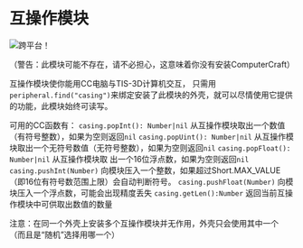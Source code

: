 # 互操作模块
![跨平台！](item:tisstring:interop_module)

（警告：此模块可能不存在，请不必担心，这意味着你没有安装ComputerCraft）

互操作模块使你能用CC电脑与TIS-3D计算机交互， 只需用`peripheral.find("casing")`来绑定安装了此模块的外壳，就可以尽情使用它提供的功能，此模块始终可读写。

可用的CC函数有：
`casing.popInt(): Number|nil`
从互操作模块取出一个数值（有符号整数），如果为空则返回`nil`
`casing.popUint(): Number|nil`
从互操作模块取出一个无符号数值（无符号整数），如果为空则返回`nil`
`casing.popFloat(): Number|nil`
从互操作模块取 出一个16位浮点数，如果为空则返回`nil`
`casing.pushInt(Number)`
向模块压入一个整数，如果超过Short.MAX_VALUE（即16位有符号数范围上限）会自动判断符号。
`casing.pushFloat(Number)`
向模块压入一个浮点数，可能会出现精度丢失
`casing.getLen():Number`
返回当前互操作模块中可供取出数值的数量

注意：在同一个外壳上安装多个互操作模块并无作用，外壳只会使用其中一个
（而且是“随机”选择用哪一个）
